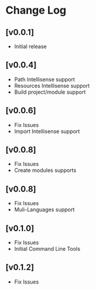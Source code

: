 # Change Log

## [v0.0.1]
- Initial release

## [v0.0.4]
- Path Intellisense support
- Resources Intellisense support
- Build project/module support

## [v0.0.6]
- Fix Issues
- Import Intellisense support

## [v0.0.8]
- Fix Issues
- Create modules supports

## [v0.0.8]
- Fix Issues
- Muli-Languages support

## [v0.1.0]
- Fix Issues
- Initial Command Line Tools

## [v0.1.2]
- Fix Issues
